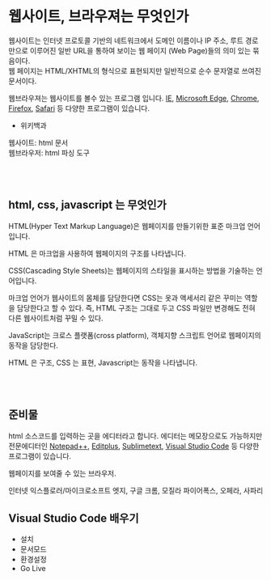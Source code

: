 # 웹사이트, 브라우져는 무엇인가
웹사이트는 인터넷 프로토콜 기반의 네트워크에서 도메인 이름이나 IP 주소, 루트 경로만으로 이루어진 일반 URL을 통하여 보이는 웹 페이지 (Web Page)들의 의미 있는 묶음이다.   
웹 페이지는 HTML/XHTML의 형식으로 표현되지만 일반적으로 순수 문자열로 쓰여진 문서이다. 

웹브라우져는 웹사이트를 볼수 있는 프로그램 입니다. [IE](http://windows.microsoft.com/ko-kr/internet-explorer/download-ie), [Microsoft Edge](https://www.microsoft.com/ko-kr/windows/microsoft-edge), [Chrome](https://www.google.com/chrome/browser/), [Firefox](https://www.mozilla.org/en-US/firefox/new/), [Safari](https://www.apple.com/safari/) 등 다양한 프로그램이 있습니다.

* 위키백과

웹사이트: html 문서    
웹브라우저: html 파싱 도구


<br><br>


## html, css, javascript 는 무엇인가

HTML(Hyper Text Markup Language)은 웹페이지를 만들기위한 표준 마크업 언어입니다.

HTML 은 마크업을 사용하여 웹페이지의 구조를 나타냅니다.

CSS(Cascading Style Sheets)는 웹페이지의 스타일을 표시하는 방법을 기술하는 언어입니다.

마크업 언어가 웹사이트의 몸체를 담당한다면 CSS는 옷과 액세서리 같은 꾸미는 역할을 담당한다고 할 수 있다. 즉, HTML 구조는 그대로 두고 CSS 파일만 변경해도 전혀 다른 웹사이트처럼 꾸밀 수 있다.

JavaScript는 크로스 플랫폼(cross platform), 객체지향 스크립트 언어로 웹페이지의 동작을 담당한다.

HTML 은 구조, CSS 는 표현, Javascript는 동작을 나타냅니다.



<br><br>


## 준비물

html 소스코드를 입력하는 곳을 에디터라고 합니다. 에디터는 메모장으로도 가능하지만 전문에디터인 [Notepad++](https://notepad-plus-plus.org/), [Editplus](https://www.editplus.com), [Sublimetext](https://www.sublimetext.com/), [Visual Studio Code](https://code.visualstudio.com/) 등 다양한 프로그램이 있습니다.


웹페이지를 보여줄 수 있는 브라우저.

인터넷 익스플로러/마이크로소프트 엣지, 구글 크롬, 모질라 파이어폭스, 오페라, 사파리


## Visual Studio Code 배우기

- 설치
- 문서모드
- 환경설정
- Go Live




<br><br>